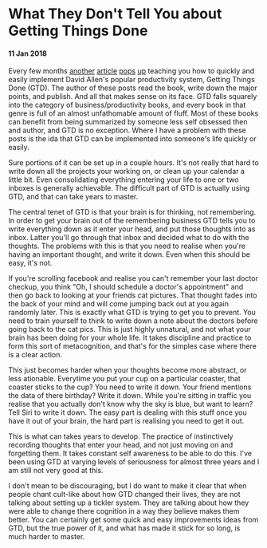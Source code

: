 # What They Don't Tell You about Getting Things Done

#### 11 Jan 2018

Every few months [another](http://www.lifehack.org/articles/productivity/productivity-made-simple-where-to-start-with-gtd.html) [article](https://zapier.com/blog/gtd-getting-things-done/) [pops](http://www.lifehack.org/articles/productivity/gtd-made-simple-7-main-elements-of-productivity.html) [up](https://afineparent.com/productivity/how-to-get-things-done.html) teaching you how to quickly and easily implement David Allen's popular productivity system, Getting Things Done (GTD). The author of these posts read the book, write down the major points, and publish. And all that makes sense on its face. GTD falls squarely into the category of business/productivity books, and every book in that genre is full of an almost unfathomable amount of fluff. Most of these books can benefit from being summarized by someone less self obsessed then and author, and GTD is no exception. Where I have a problem with these posts is the ida that GTD can be implemented into someone's life quickly or easily.

Sure portions of it can be set up in a couple hours. It's not really that hard to write down all the projects your working on, or clean up your calendar a little bit. Even consolidating everything entering your life to one or two inboxes is generally achievable. The difficult part of GTD is actually using GTD, and that can take years to master. 

The central tenet of GTD is that your brain is for thinking, not remembering. In order to get your brain out of the remembering business GTD tells you to write everything down as it enter your head, and put those thoughts into as inbox. Latter you'll go through that inbox and decided what to do with the thoughts. The problems with this is that you need to realise when you're having an important thought, and write it down. Even when this should be easy, it's not. 

If you're scrolling facebook and realise you can't remember your last doctor checkup, you think "Oh, I should schedule a doctor's appointment" and then go back to looking at your friends cat pictures. That thought fades into the back of your mind and will come jumping back out at you again randomly later. This is exactly what GTD is trying to get you to prevent. You need to train yourself to think to write down a note about the doctors before going back to the cat pics. This is just highly unnatural, and not what your brain has been doing for your whole life. It takes discipline and practice to form this sort of metacognition, and that's for the simples case where there is a clear action.

This just becomes harder when your thoughts become more abstract, or less ationable. Everytime you put your cup on a particular coaster, that coaster sticks to the cup? You need to write it down. Your friend mentions the data of there birthday? Write it down. While you're sitting in traffic you realise that you actually don't know why the sky is blue, but want to learn? Tell Siri to write it down. The easy part is dealing with this stuff once you have it out of your brain, the hard part is realising you need to get it out.

This is what can takes years to develop. The practice of instinctively recording thoughts that enter your head, and not just moving on and forgetting them. It takes constant self awareness to be able to do this. I've been using GTD at varying levels of seriousness for almost three years and I am still not very good at this.

I don't mean to be discouraging, but I do want to make it clear that when people chant cult-like about how GTD changed their lives, they are not talking about setting up a tickler system. They are talking about how they were able to change there cognition in a way they believe makes them better. You can certainly get some quick and easy improvements ideas from GTD, but the true power of it, and what has made it stick for so long, is much harder to master.
